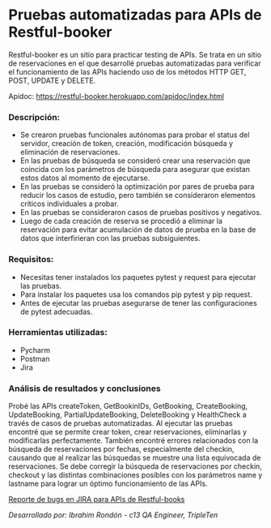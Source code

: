# Pruebas automatizadas para APIs de Restful-booker
Restful-booker es un sitio para practicar testing de APIs. Se trata en un sitio de reservaciones en el que desarrollé pruebas automatizadas para verificar el funcionamiento de las APIs haciendo uso de los métodos HTTP GET, POST, UPDATE y DELETE.

Apidoc: https://restful-booker.herokuapp.com/apidoc/index.html
### Descripción:
- Se crearon pruebas funcionales autónomas para probar el status del servidor, creación de token, creación, modificación búsqueda y eliminación de reservaciones.
- En las pruebas de búsqueda se consideró crear una reservación que coincida con los parámetros de búsqueda para asegurar que existan estos datos al momento de ejecutarse.
- En las pruebas se consideró la optimización por pares de prueba para reducir los casos de estudio, pero también se consideraron elementos críticos individuales a probar.
- En las pruebas se consideraron casos de pruebas positivos y negativos.
- Luego de cada creación de reserva se procedió a eliminar la reservación para evitar acumulación de datos de prueba en la base de datos que interfirieran con las pruebas subsiguientes.

### Requisitos:
- Necesitas tener instalados los paquetes pytest y request para ejecutar las pruebas.
- Para instalar los paquetes usa los comandos pip pytest y pip request.
- Antes de ejecutar las pruebas asegurarse de tener las configuraciones de pytest adecuadas.

### Herramientas utilizadas:
- Pycharm
- Postman
- Jira

### Análisis de resultados y conclusiones

Probé las APIs createToken, GetBookinIDs, GetBooking, CreateBooking, UpdateBooking, PartialUpdateBooking, DeleteBooking y HealthCheck a través de casos de pruebas automatizadas. Al ejecutar las pruebas encontré que se permite crear token, crear reservaciones, eliminarlas y modificarlas perfectamente. También encontré errores relacionados con la búsqueda de reservaciones por fechas, especialmente del checkin, causando que al realizar las búsquedas se muestre una lista equivocada de reservaciones. Se debe corregir la búsqueda de reservaciones por checkin, checkout y las distintas combinaciones posibles con los parámetros name y lastname para lograr un óptimo funcionamiento de las APIs. 

[Reporte de bugs en JIRA para APIs de Restful-books](https://drive.google.com/file/d/1H_bDyn6-bHc7f3rHPYClaTBFOBiXVTD7/view?usp=sharing) 

*Desarrollado por: Ibrahim Rondón - c13 QA Engineer, TripleTen*
